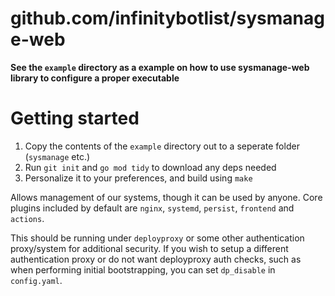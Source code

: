 # github.com/infinitybotlist/sysmanage-web

**See the ``example`` directory as a example on how to use sysmanage-web library to configure a proper executable**

# Getting started

1. Copy the contents of the ``example`` directory out to a seperate folder (``sysmanage`` etc.)
2. Run ``git init`` and ``go mod tidy`` to download any deps needed
3. Personalize it to your preferences, and build using ``make``

Allows management of our systems, though it can be used by anyone. 
Core plugins included by default are ``nginx``, ``systemd``, ``persist``, ``frontend`` and ``actions``.

This should be running under ``deployproxy`` or some other authentication proxy/system for additional security. If you wish to setup a different authentication proxy or do not want deployproxy auth checks, such as when performing initial bootstrapping, you can set ``dp_disable`` in ``config.yaml``.
